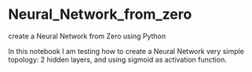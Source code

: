 # Neural_Network_from_zero
create a Neural Network from Zero using Python

In this notebook I am testing how to create a Neural Network very simple topology: 2 hidden layers, and using sigmoid as activation function.